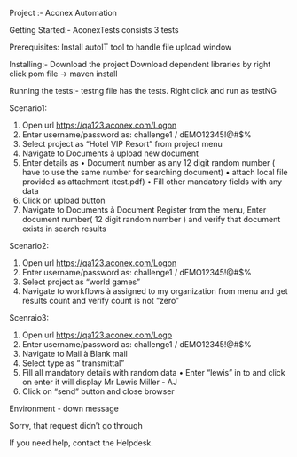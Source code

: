 Project :-
Aconex Automation

Getting Started:-
AconexTests consists 3 tests

Prerequisites:
Install autoIT tool to handle file upload window

Installing:-
Download the project
Download dependent libraries by right click pom file -> maven install

Running the tests:-
testng file has the tests.
Right click and run as testNG

Scenario1:
1. Open url https://qa123.aconex.com/Logon
2. Enter username/password as: challenge1 / dEMO12345!@#$%
3. Select project as “Hotel VIP Resort” from project menu
4. Navigate to Documents à upload new document
5. Enter details as
• Document number as any 12 digit random number ( have to use the same
number for searching document)
• attach local file provided as attachment (test.pdf)
• Fill other mandatory fields with any data
6. Click on upload button
7. Navigate to Documents à Document Register from the menu, Enter document
number( 12 digit random number ) and verify that document exists in search results

Scenario2:
1. Open url https://qa123.aconex.com/Logon
2. Enter username/password as: challenge1 / dEMO12345!@#$%
3. Select project as “world games”
4. Navigate to workflows à assigned to my organization from menu and get results
count and verify count is not “zero”

Scenraio3:
1. Open url https://qa123.aconex.com/Logo
2. Enter username/password as: challenge1 / dEMO12345!@#$%
3. Navigate to Mail à Blank mail
4. Select type as “ transmittal”
5. Fill all mandatory details with random data
• Enter “lewis” in to and click on enter it will display Mr Lewis Miller - AJ
6. Click on “send” button and close browser

Environment - down message

Sorry, that request didn’t go through

If you need help, contact the Helpdesk.


